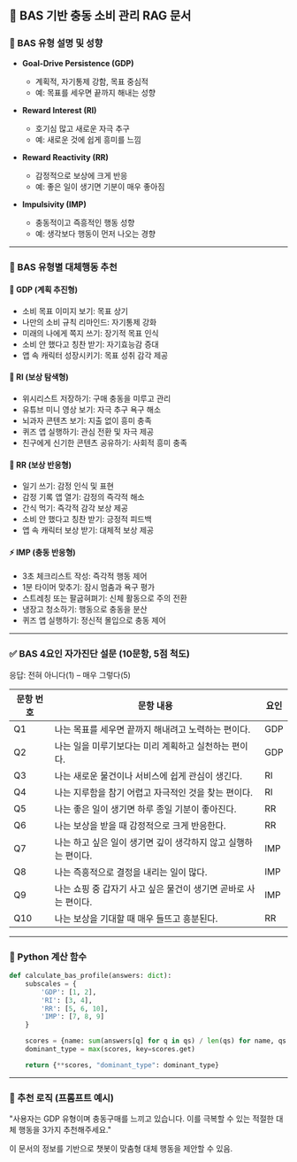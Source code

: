 ## 📘 BAS 기반 충동 소비 관리 RAG 문서

### 🔵 BAS 유형 설명 및 성향

- **Goal-Drive Persistence (GDP)**

  - 계획적, 자기통제 강함, 목표 중심적
  - 예: 목표를 세우면 끝까지 해내는 성향

- **Reward Interest (RI)**

  - 호기심 많고 새로운 자극 추구
  - 예: 새로운 것에 쉽게 흥미를 느낌

- **Reward Reactivity (RR)**

  - 감정적으로 보상에 크게 반응
  - 예: 좋은 일이 생기면 기분이 매우 좋아짐

- **Impulsivity (IMP)**

  - 충동적이고 즉흥적인 행동 성향
  - 예: 생각보다 행동이 먼저 나오는 경향

---

### 🎲 BAS 유형별 대체행동 추천

#### 🎯 GDP (계획 추진형)

- 소비 목표 이미지 보기: 목표 상기
- 나만의 소비 규칙 리마인드: 자기통제 강화
- 미래의 나에게 쪽지 쓰기: 장기적 목표 인식
- 소비 안 했다고 칭찬 받기: 자기효능감 증대
- 앱 속 캐릭터 성장시키기: 목표 성취 감각 제공

#### 🧠 RI (보상 탐색형)

- 위시리스트 저장하기: 구매 충동을 미루고 관리
- 유튜브 미니 영상 보기: 자극 추구 욕구 해소
- 뇌과자 콘텐츠 보기: 지출 없이 흥미 충족
- 퀴즈 앱 실행하기: 관심 전환 및 자극 제공
- 친구에게 신기한 콘텐츠 공유하기: 사회적 흥미 충족

#### 💓 RR (보상 반응형)

- 일기 쓰기: 감정 인식 및 표현
- 감정 기록 앱 열기: 감정의 즉각적 해소
- 간식 먹기: 즉각적 감각 보상 제공
- 소비 안 했다고 칭찬 받기: 긍정적 피드백
- 앱 속 캐릭터 보상 받기: 대체적 보상 제공

#### ⚡ IMP (충동 반응형)

- 3초 체크리스트 작성: 즉각적 행동 제어
- 1분 타이머 맞추기: 잠시 멈춤과 욕구 평가
- 스트레칭 또는 팔굽혀펴기: 신체 활동으로 주의 전환
- 냉장고 청소하기: 행동으로 충동을 분산
- 퀴즈 앱 실행하기: 정신적 몰입으로 충동 제어

---

### ✅ BAS 4요인 자가진단 설문 (10문항, 5점 척도)

응답: 전혀 아니다(1) – 매우 그렇다(5)

| 문항 번호 | 문항 내용                                 | 요인  |
| ----- | ------------------------------------- | --- |
| Q1    | 나는 목표를 세우면 끝까지 해내려고 노력하는 편이다.         | GDP |
| Q2    | 나는 일을 미루기보다는 미리 계획하고 실천하는 편이다.        | GDP |
| Q3    | 나는 새로운 물건이나 서비스에 쉽게 관심이 생긴다.          | RI  |
| Q4    | 나는 지루함을 참기 어렵고 자극적인 것을 찾는 편이다.        | RI  |
| Q5    | 나는 좋은 일이 생기면 하루 종일 기분이 좋아진다.          | RR  |
| Q6    | 나는 보상을 받을 때 감정적으로 크게 반응한다.            | RR  |
| Q7    | 나는 하고 싶은 일이 생기면 깊이 생각하지 않고 실행하는 편이다.  | IMP |
| Q8    | 나는 즉흥적으로 결정을 내리는 일이 많다.               | IMP |
| Q9    | 나는 쇼핑 중 갑자기 사고 싶은 물건이 생기면 곧바로 사는 편이다. | IMP |
| Q10   | 나는 보상을 기대할 때 매우 들뜨고 흥분된다.             | RR  |

---

### 🧮 Python 계산 함수

```python
def calculate_bas_profile(answers: dict):
    subscales = {
        'GDP': [1, 2],
        'RI': [3, 4],
        'RR': [5, 6, 10],
        'IMP': [7, 8, 9]
    }

    scores = {name: sum(answers[q] for q in qs) / len(qs) for name, qs in subscales.items()}
    dominant_type = max(scores, key=scores.get)

    return {**scores, "dominant_type": dominant_type}
```

---

### 🔎 추천 로직 (프롬프트 예시)

"사용자는 GDP 유형이며 충동구매를 느끼고 있습니다. 이를 극복할 수 있는 적절한 대체 행동을 3가지 추천해주세요."

이 문서의 정보를 기반으로 챗봇이 맞춤형 대체 행동을 제안할 수 있음.

